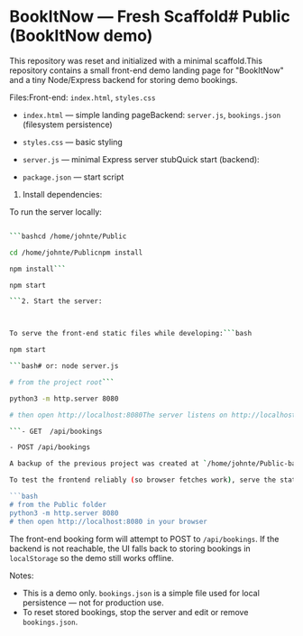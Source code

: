 # BookItNow — Fresh Scaffold# Public (BookItNow demo)



This repository was reset and initialized with a minimal scaffold.This repository contains a small front-end demo landing page for "BookItNow" and a tiny Node/Express backend for storing demo bookings.



Files:Front-end: `index.html`, `styles.css`

- `index.html` — simple landing pageBackend: `server.js`, `bookings.json` (filesystem persistence)

- `styles.css` — basic styling

- `server.js` — minimal Express server stubQuick start (backend):

- `package.json` — start script

1. Install dependencies:

To run the server locally:

```bash

```bashcd /home/johnte/Public

cd /home/johnte/Publicnpm install

npm install```

npm start

```2. Start the server:



To serve the front-end static files while developing:```bash

npm start

```bash# or: node server.js

# from the project root```

python3 -m http.server 8080

# then open http://localhost:8080The server listens on http://localhost:3000 and exposes:

```- GET  /api/bookings

- POST /api/bookings

A backup of the previous project was created at `/home/johnte/Public-backup-20251029-070946.tar.gz`.

To test the frontend reliably (so browser fetches work), serve the static files as well (for example with Python's built-in server):

```bash
# from the Public folder
python3 -m http.server 8080
# then open http://localhost:8080 in your browser
```

The front-end booking form will attempt to POST to `/api/bookings`. If the backend is not reachable, the UI falls back to storing bookings in `localStorage` so the demo still works offline.

Notes:
- This is a demo only. `bookings.json` is a simple file used for local persistence — not for production use.
- To reset stored bookings, stop the server and edit or remove `bookings.json`.
